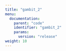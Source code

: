 ```yaml
---
title: "gambit_2"
menu:
  documentation:
    parent: "code"
    identifier: "gambit_2"
    params:
      version: "release"
weight: 10
---
```

